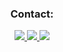 <div align="center">
  <h3>Contact:</h3>
  <a href="mailto:contact@fabios1.com">
  <img src="https://img.shields.io/badge/Email-6D4AFF?style=for-the-badge&logo=protonmail&logoColor=white" />
</a>
  <a href="https://www.linkedin.com/in/fabio-s1/" target="_blank">
    <img src="https://img.shields.io/badge/LinkedIn-0A66C2?style=for-the-badge&logo=linkedin&logoColor=white" />
  </a>
  <a href="https://fabios1.com" target="_blank">
    <img src="https://img.shields.io/badge/Portfolio-121212?style=for-the-badge&logo=github&logoColor=white" />
  </a>
</div>
